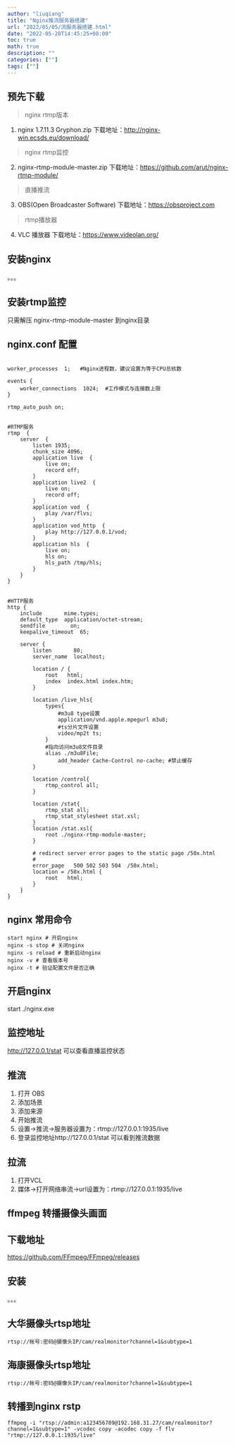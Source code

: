 ```yaml
---
author: "liuqiang"
title: "Nginx推流服务器搭建"
url: "2022/05/05/流服务器搭建.html"
date: "2022-05-28T14:45:25+08:00"
toc: true
math: true
description: ""
categories: [""]
tags: [""]
---
```

## 预先下载
> nginx rtmp版本
1. nginx 1.7.11.3 Gryphon.zip 下载地址：http://nginx-win.ecsds.eu/download/
>nginx rtmp监控
2. nginx-rtmp-module-master.zip 下载地址：https://github.com/arut/nginx-rtmp-module/
>直播推流
3. OBS(Open Broadcaster Software) 下载地址：https://obsproject.com
>rtmp播放器
4. VLC 播放器 下载地址：https://www.videolan.org/

## 安装nginx
。。。
## 安装rtmp监控
只需解压  nginx-rtmp-module-master 到nginx目录

## nginx.conf 配置
```

worker_processes  1;   #Nginx进程数，建议设置为等于CPU总核数
 
events {
    worker_connections  1024;  #工作模式与连接数上限
}
 
rtmp_auto_push on;
 
 
#RTMP服务
rtmp  {
    server  {
        listen 1935;
        chunk_size 4096;
        application live  {
            live on;
            record off;
        }
        application live2  {
            live on;
            record off;
        }
        application vod  {
            play /var/flvs;
        }
        application vod_http  {
            play http://127.0.0.1/vod;
        }
        application hls  {
            live on;
            hls on;
            hls_path /tmp/hls;
        }
    }
}
 
 
#HTTP服务
http {
    include       mime.types;
    default_type  application/octet-stream;
    sendfile        on;
    keepalive_timeout  65;
 
    server {
        listen       80;
        server_name  localhost;
 
        location / {
            root   html;
            index  index.html index.htm;
        }
 
        location /live_hls{
		    types{
			    #m3u8 type设置
				application/vnd.apple.mpegurl m3u8;
				#ts分片文件设置
				video/mp2t ts;
			}
			#指向访问m3u8文件目录
			alias ./m3u8File;
			    add_header Cache-Control no-cache; #禁止缓存
		}
 
        location /control{
		    rtmp_control all;
		}
		
		location /stat{
		    rtmp_stat all;
			rtmp_stat_stylesheet stat.xsl;
		}
		location /stat.xsl{
		    root ./nginx-rtmp-module-master;
		}
 
        # redirect server error pages to the static page /50x.html
        #
        error_page   500 502 503 504  /50x.html;
        location = /50x.html {
            root   html;
        }
    }
}

```

## nginx 常用命令
```
start nginx # 开启nginx
nginx -s stop # 关闭nginx
nginx -s reload # 重新启动nginx
nginx -v # 查看版本号
nginx -t # 验证配置文件是否正确
```

## 开启nginx
start ./nginx.exe

## 监控地址
http://127.0.0.1/stat
可以查看直播监控状态

## 推流
1. 打开 OBS
2. 添加场景
3. 添加来源
4. 开始推流
5. 设置->推流->服务器设置为：rtmp://127.0.0.1:1935/live
6. 登录监控地址http://127.0.0.1/stat 可以看到推流数据
   
## 拉流
1. 打开VCL
2. 媒体->打开网络串流->url设置为：rtmp://127.0.0.1:1935/live
  


## ffmpeg 转播摄像头画面
## 下载地址
https://github.com/FFmpeg/FFmpeg/releases
## 安装
。。。
## 大华摄像头rtsp地址
```
rtsp://帐号:密码@摄像头IP/cam/realmonitor?channel=1&subtype=1
```
## 海康摄像头rtsp地址
```
rtsp://帐号:密码@摄像头IP/cam/realmonitor?channel=1&subtype=1
```
## 转播到nginx rstp
```
ffmpeg -i "rtsp://admin:a123456789@192.168.31.27/cam/realmonitor?channel=1&subtype=1" -vcodec copy -acodec copy -f flv "rtmp://127.0.0.1:1935/live"
```